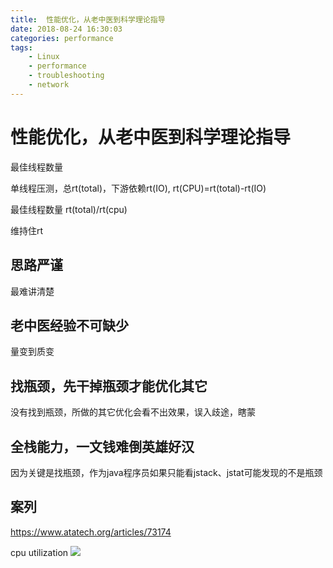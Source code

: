 ```yaml
---
title:  性能优化，从老中医到科学理论指导
date: 2018-08-24 16:30:03
categories: performance
tags:
    - Linux
    - performance
    - troubleshooting
    - network
---
```


# 性能优化，从老中医到科学理论指导

最佳线程数量

单线程压测，总rt(total)，下游依赖rt(IO), rt(CPU)=rt(total)-rt(IO)

最佳线程数量 rt(total)/rt(cpu)

维持住rt

## 思路严谨

最难讲清楚

## 老中医经验不可缺少

量变到质变

## 找瓶颈，先干掉瓶颈才能优化其它

没有找到瓶颈，所做的其它优化会看不出效果，误入歧途，瞎蒙

## 全栈能力，一文钱难倒英雄好汉

因为关键是找瓶颈，作为java程序员如果只能看jstack、jstat可能发现的不是瓶颈

## 案列

https://www.atatech.org/articles/73174

cpu utilization
![](http://www.brendangregg.com/blog/images/2017/cpubusystalledidle.png)